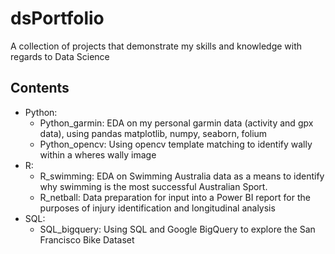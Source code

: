 # dsPortfolio
A collection of projects that demonstrate my skills and knowledge with regards to Data Science

## Contents
- Python:
  - Python_garmin: EDA on my personal garmin data (activity and gpx data), using pandas matplotlib, numpy, seaborn, folium
  - Python_opencv: Using opencv template matching to identify wally within a wheres wally image
- R:
  - R_swimming: EDA on Swimming Australia data as a means to identify why swimming is the most successful Australian Sport.
  - R_netball: Data preparation for input into a Power BI report for the purposes of injury identification and longitudinal analysis
- SQL:
  - SQL_bigquery: Using SQL and Google BigQuery to explore the San Francisco Bike Dataset
